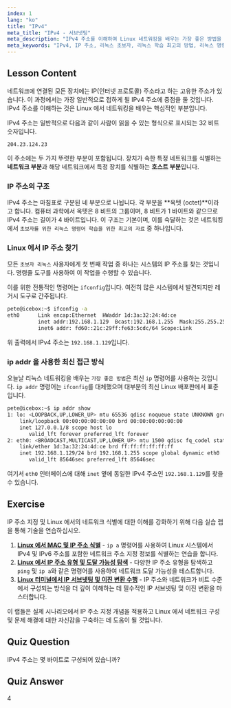 ```yaml
---
index: 1
lang: "ko"
title: "IPv4"
meta_title: "IPv4 - 서브넷팅"
meta_description: "IPv4 주소를 이해하여 Linux 네트워킹을 배우는 가장 좋은 방법을 알아보세요. 이 초보자 가이드는 IP 구조와 명령줄을 사용하여 IP 를 찾는 방법을 다룹니다."
meta_keywords: "IPv4, IP 주소, 리눅스 초보자, 리눅스 학습 최고의 방법, 리눅스 명령줄 초보자, ifconfig, ip addr, 네트워크 기초"
---
```


## Lesson Content

네트워크에 연결된 모든 장치에는 IP(인터넷 프로토콜) 주소라고 하는 고유한 주소가 있습니다. 이 과정에서는 가장 일반적으로 접하게 될 IPv4 주소에 중점을 둘 것입니다. IPv4 주소를 이해하는 것은 Linux 에서 네트워킹을 배우는 핵심적인 부분입니다.

IPv4 주소는 일반적으로 다음과 같이 사람이 읽을 수 있는 형식으로 표시되는 32 비트 숫자입니다.

```
204.23.124.23
```

이 주소에는 두 가지 뚜렷한 부분이 포함됩니다. 장치가 속한 특정 네트워크를 식별하는 **네트워크 부분**과 해당 네트워크에서 특정 장치를 식별하는 **호스트 부분**입니다.

### IP 주소의 구조

IPv4 주소는 마침표로 구분된 네 부분으로 나뉩니다. 각 부분을 **옥텟 (octet)**이라고 합니다. 컴퓨터 과학에서 옥텟은 8 비트의 그룹이며, 8 비트가 1 바이트와 같으므로 IPv4 주소는 길이가 4 바이트입니다. 이 구조는 기본이며, 이를 숙달하는 것은 네트워킹에서 `초보자를 위한 리눅스 명령어 학습을 위한 최고의 자료` 중 하나입니다.

### Linux 에서 IP 주소 찾기

모든 `초보자 리눅스` 사용자에게 첫 번째 작업 중 하나는 시스템의 IP 주소를 찾는 것입니다. 명령줄 도구를 사용하여 이 작업을 수행할 수 있습니다.

이를 위한 전통적인 명령어는 `ifconfig`입니다. 여전히 많은 시스템에서 발견되지만 레거시 도구로 간주됩니다.

```bash
pete@icebox:~$ ifconfig -a
eth0      Link encap:Ethernet  HWaddr 1d:3a:32:24:4d:ce
          inet addr:192.168.1.129  Bcast:192.168.1.255  Mask:255.255.255.0
          inet6 addr: fd60::21c:29ff:fe63:5cdc/64 Scope:Link
```

위 출력에서 IPv4 주소는 `192.168.1.129`입니다.

### ip addr 을 사용한 최신 접근 방식

오늘날 리눅스 네트워킹을 배우는 `가장 좋은 방법`은 최신 `ip` 명령어를 사용하는 것입니다. `ip addr` 명령어는 `ifconfig`를 대체했으며 대부분의 최신 Linux 배포판에서 표준입니다.

```bash
pete@icebox:~$ ip addr show
1: lo: <LOOPBACK,UP,LOWER_UP> mtu 65536 qdisc noqueue state UNKNOWN group default qlen 1000
    link/loopback 00:00:00:00:00:00 brd 00:00:00:00:00:00
    inet 127.0.0.1/8 scope host lo
       valid_lft forever preferred_lft forever
2: eth0: <BROADCAST,MULTICAST,UP,LOWER_UP> mtu 1500 qdisc fq_codel state UP group default qlen 1000
    link/ether 1d:3a:32:24:4d:ce brd ff:ff:ff:ff:ff:ff
    inet 192.168.1.129/24 brd 192.168.1.255 scope global dynamic eth0
       valid_lft 85646sec preferred_lft 85646sec
```

여기서 `eth0` 인터페이스에 대해 `inet` 옆에 동일한 IPv4 주소인 `192.168.1.129`를 찾을 수 있습니다.

## Exercise

IP 주소 지정 및 Linux 에서의 네트워크 식별에 대한 이해를 강화하기 위해 다음 실습 랩을 통해 기술을 연습하십시오.

1. **[Linux 에서 MAC 및 IP 주소 식별](https://labex.io/ko/labs/comptia-identify-mac-and-ip-addresses-in-linux-592731)** - `ip a` 명령어를 사용하여 Linux 시스템에서 IPv4 및 IPv6 주소를 포함한 네트워크 주소 지정 정보를 식별하는 연습을 합니다.
2. **[Linux 에서 IP 주소 유형 및 도달 가능성 탐색](https://labex.io/ko/labs/comptia-explore-ip-address-types-and-reachability-in-linux-592780)** - 다양한 IP 주소 유형을 탐색하고 `ping` 및 `ip a`와 같은 명령어를 사용하여 네트워크 도달 가능성을 테스트합니다.
3. **[Linux 터미널에서 IP 서브넷팅 및 이진 변환 수행](https://labex.io/ko/labs/comptia-perform-ip-subnetting-and-binary-conversion-in-the-linux-terminal-592782)** - IP 주소와 네트워크가 비트 수준에서 구성되는 방식을 더 깊이 이해하는 데 필수적인 IP 서브넷팅 및 이진 변환을 마스터합니다.

이 랩들은 실제 시나리오에서 IP 주소 지정 개념을 적용하고 Linux 에서 네트워크 구성 및 문제 해결에 대한 자신감을 구축하는 데 도움이 될 것입니다.

## Quiz Question

IPv4 주소는 몇 바이트로 구성되어 있습니까?

## Quiz Answer

4

